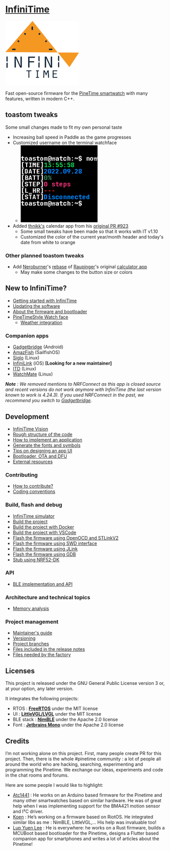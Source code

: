 # [InfiniTime](https://github.com/InfiniTimeOrg/InfiniTime)

![InfiniTime logo](doc/logo/infinitime-logo-small.jpg "InfiniTime Logo")

Fast open-source firmware for the [PineTime smartwatch](https://www.pine64.org/pinetime/) with many features, written in modern C++.

## toastom tweaks
Some small changes made to fit my own personal taste
 - Increasing ball speed in Paddle as the game progresses
 - Customized username on the terminal watchface
 	- ![Customized terminal watchface](terminal_toastom_screenshot.png)
 - Added [thnikk's](https://github.com/thnikk) calendar app from his [original PR #923](https://github.com/InfiniTimeOrg/InfiniTime/pull/923)
 	- Some small tweaks have been made so that it works with IT v1.10
	- Customized the color of the current year/month header and today's date from white to orange

### Other planned toastom tweaks
 - Add [Neroburner](https://github.com/NeroBurner)'s [rebase](https://github.com/NeroBurner/InfiniTime/tree/Calc_rebase) of [Raupinger](https://github.com/Raupinger)'s original [calculator app](https://github.com/InfiniTimeOrg/InfiniTime/pull/375)
 	- May make some changes to the button size or colors


## New to InfiniTime?

- [Getting started with InfiniTime](doc/gettingStarted/gettingStarted-1.0.md)
- [Updating the software](doc/gettingStarted/updating-software.md)
- [About the firmware and bootloader](doc/gettingStarted/about-software.md)
- [PineTimeStyle Watch face](https://wiki.pine64.org/wiki/PineTimeStyle)
  - [Weather integration](https://wiki.pine64.org/wiki/Infinitime-Weather)

### Companion apps

- [Gadgetbridge](https://gadgetbridge.org/) (Android)
- [AmazFish](https://openrepos.net/content/piggz/amazfish/) (SailfishOS)
- [Siglo](https://github.com/alexr4535/siglo) (Linux)
- [InfiniLink](https://github.com/InfiniTimeOrg/InfiniLink) (iOS) **[Looking for a new maintainer]**
- [ITD](https://gitea.elara.ws/Elara6331/itd) (Linux)
- [WatchMate](https://github.com/azymohliad/watchmate) (Linux)

***Note** : We removed mentions to NRFConnect as this app is closed source and recent versions do not work anymore with InfiniTime (the last version known to work is 4.24.3). If you used NRFConnect in the past, we recommend you switch to [Gadgetbridge](https://gadgetbridge.org/).*

## Development

- [InfiniTime Vision](doc/InfiniTimeVision.md)
- [Rough structure of the code](doc/code/Intro.md)
- [How to implement an application](doc/code/Apps.md)
- [Generate the fonts and symbols](src/displayapp/fonts/README.md)
- [Tips on designing an app UI](doc/ui_guidelines.md)
- [Bootloader, OTA and DFU](bootloader/README.md)
- [External resources](doc/ExternalResources.md)

### Contributing

- [How to contribute?](CONTRIBUTING.md)
- [Coding conventions](doc/coding-convention.md)

### Build, flash and debug

- [InfiniTime simulator](https://github.com/InfiniTimeOrg/InfiniSim)
- [Build the project](doc/buildAndProgram.md)
- [Build the project with Docker](doc/buildWithDocker.md)
- [Build the project with VSCode](doc/buildWithVScode.md)
- [Flash the firmware using OpenOCD and STLinkV2](doc/openOCD.md)
- [Flash the firmware using SWD interface](doc/SWD.md)
- [Flash the firmware using JLink](doc/jlink.md)
- [Flash the firmware using GDB](doc/gdb.md)
- [Stub using NRF52-DK](doc/PinetimeStubWithNrf52DK.md)

### API

- [BLE implementation and API](doc/ble.md)

### Architecture and technical topics

- [Memory analysis](doc/MemoryAnalysis.md)

### Project management

- [Maintainer's guide](doc/maintainer-guide.md)
- [Versioning](doc/versioning.md)
- [Project branches](doc/branches.md)
- [Files included in the release notes](doc/filesInReleaseNotes.md)
- [Files needed by the factory](doc/files-needed-by-factory.md)

## Licenses

This project is released under the GNU General Public License version 3 or, at your option, any later version.

It integrates the following projects:

- RTOS : **[FreeRTOS](https://freertos.org)** under the MIT license
- UI : **[LittleVGL/LVGL](https://lvgl.io/)** under the MIT license
- BLE stack : **[NimBLE](https://github.com/apache/mynewt-nimble)** under the Apache 2.0 license
- Font : **[Jetbrains Mono](https://www.jetbrains.com/fr-fr/lp/mono/)** under the Apache 2.0 license

## Credits

I’m not working alone on this project. First, many people create PR for this project. Then, there is the whole #pinetime community : a lot of people all around the world who are hacking, searching, experimenting and programming the Pinetime. We exchange our ideas, experiments and code in the chat rooms and forums.

Here are some people I would like to highlight:

- [Atc1441](https://github.com/atc1441/) : He works on an Arduino based firmware for the Pinetime and many other smartwatches based on similar hardware. He was of great help when I was implementing support for the BMA421 motion sensor and I²C driver.
- [Koen](https://github.com/bosmoment) : He’s working on a firmware based on RiotOS. He integrated similar libs as me : NimBLE, LittleVGL,… His help was invaluable too!
- [Lup Yuen Lee](https://github.com/lupyuen) : He is everywhere: he works on a Rust firmware, builds a MCUBoot based bootloader for the Pinetime, designs a Flutter based companion app for smartphones and writes a lot of articles about the Pinetime!
